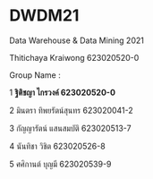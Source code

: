 # DWDM21
Data Warehouse &amp; Data Mining 2021

Thitichaya Kraiwong 623020520-0

Group Name :

1 **ฐิติชญา  ไกรวงค์      623020520-0**

2 มินตรา      ทิพยรัตน์สุนทร 623020041-2

3 กัญญารัตน์   แสนสมบัติ    623020513-7

4 นันทิชา      วิชิต        623020526-8

5 ศศิกานต์     บุญมี        623020539-9
